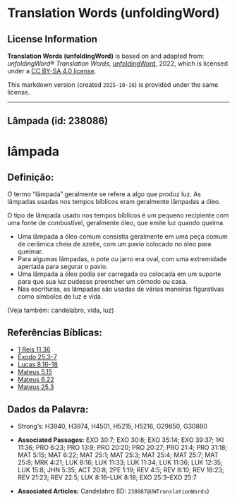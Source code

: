 # Translation Words (unfoldingWord)

## License Information

**Translation Words (unfoldingWord)** is based on and adapted from: _unfoldingWord® Translation Words_, [unfoldingWord](https://unfoldingword.org/utw), 2022, which is licensed under a [CC BY-SA 4.0 license](https://creativecommons.org/licenses/by-sa/4.0/legalcode.en).

This markdown version (created `2025-10-16`) is provided under the same license.



--------------------------------

## Lâmpada (id: 238086)

lâmpada
=======

Definição:
----------

O termo “lâmpada” geralmente se refere a algo que produz luz. As lâmpadas usadas nos tempos bíblicos eram geralmente lâmpadas a óleo.

O tipo de lâmpada usado nos tempos bíblicos é um pequeno recipiente com uma fonte de combustível, geralmente óleo, que emite luz quando queima.

* Uma lâmpada a óleo comum consistia geralmente em uma peça comum de cerâmica cheia de azeite, com um pavio colocado no óleo para queimar.
* Para algumas lâmpadas, o pote ou jarro era oval, com uma extremidade apertada para segurar o pavio.
* Uma lâmpada a óleo podia ser carregada ou colocada em um suporte para que sua luz pudesse preencher um cômodo ou casa.
* Nas escrituras, as lâmpadas são usadas de várias maneiras figurativas como símbolos de luz e vida.

(Veja também: candelabro, vida, luz)

Referências Bíblicas:
---------------------

* [1 Reis 11\.36](https://ref.ly/1Kgs11:36)
* [Êxodo 25\.3–7](https://ref.ly/Exod25:3-Exod25:7)
* [Lucas 8\.16–18](https://ref.ly/Luke8:16-Luke8:18)
* [Mateus 5\.15](https://ref.ly/Matt5:15)
* [Mateus 6\.22](https://ref.ly/Matt6:22)
* [Mateus 25\.3](https://ref.ly/Matt25:3)

Dados da Palavra:
-----------------

* Strong’s: H3940, H3974, H4501, H5215, H5216, G29850, G30880

* **Associated Passages:** EXO 30:7; EXO 30:8; EXO 35:14; EXO 39:37; 1KI 11:36; PRO 6:23; PRO 13:9; PRO 20:20; PRO 20:27; PRO 21:4; PRO 31:18; MAT 5:15; MAT 6:22; MAT 25:1; MAT 25:3; MAT 25:4; MAT 25:7; MAT 25:8; MRK 4:21; LUK 8:16; LUK 11:33; LUK 11:34; LUK 11:36; LUK 12:35; LUK 15:8; JHN 5:35; ACT 20:8; 2PE 1:19; REV 4:5; REV 8:10; REV 18:23; REV 21:23; REV 22:5; LUK 8:16–LUK 8:18; EXO 25:3–EXO 25:7
* **Associated Articles:** Candelabro (ID: `238087@UWTranslationWords`)

